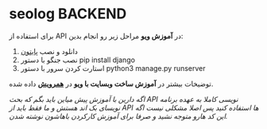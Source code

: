 # seolog BACKEND
برای استفاده از API  در **آموزش ویو** مراحل زیر رو انجام بدین:

1. دانلود و نصب [پایتون](https://python.org)
1. نصب جنگو با دستور pip install django
1. استارت کردن سرور با دستور python3 manage.py runserver

توضیخات بیشتر در **آموزش ساخت وبسایت با ویو** در [**همرویش**](https://hamruyesh.com) داده شده.

_اگه دارین با آموزش پیش میاین باید بگم که بحث API نویسی کاملا به عهده برنامه نویسای بک اند هستش و ما فقط باید از API ها استفاده کنید پس اصلا مشکلی نیست اگه این کد هارو متوجه نشید و صرفا برای آموزش کارکردن باهاشون نوشته شدن._
